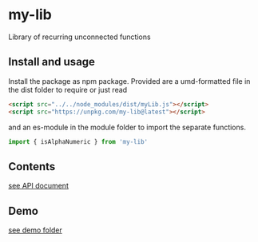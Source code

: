

# my-lib

Library of recurring unconnected functions

## Install and usage

Install the package as npm package. Provided are
a umd-formatted file in the dist folder to require or just read

```html
<script src="../../node_modules/dist/myLib.js"></script>
<script src="https://unpkg.com/my-lib@latest"></script>
```

and an es-module in the module folder to import the separate functions.

```js
import { isAlphaNumeric } from 'my-lib'
```

## Contents

[see API document](./API.md)

## Demo

[see demo folder](./demo)
